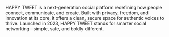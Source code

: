 HAPPY TWEET is a next-generation social platform redefining how people connect, communicate, and create. Built with privacy, freedom, and innovation at its core, it offers a clean, secure space for authentic voices to thrive. Launched in 2023, HAPPY TWEET stands for smarter social networking—simple, safe, and boldly different.
